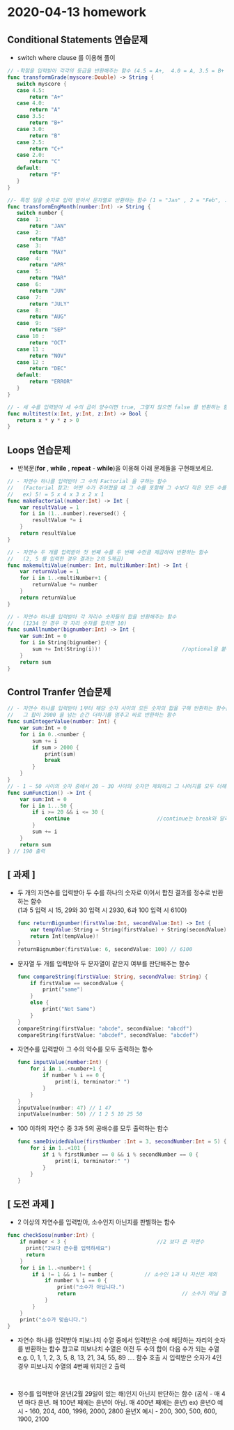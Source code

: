 # 2020-04-13 homework



## Conditional Statements 연습문제

- switch where clause 를 이용해 풀이

 ```swift
// -학점을 입력받아 각각의 등급을 반환해주는 함수 (4.5 = A+,  4.0 = A, 3.5 = B+ ...)
func transformGrade(myscore:Double) -> String {
    switch myscore {
    case 4.5:
        return "A+"
    case 4.0:
        return "A"
    case 3.5:
        return "B+"
    case 3.0:
        return "B"
    case 2.5:
        return "C+"
    case 2.0:
        return "C"
    default:
        return "F"
    }
}

//- 특정 달을 숫자로 입력 받아서 문자열로 반환하는 함수 (1 = "Jan" , 2 = "Feb", ...)
func transformEngMonth(number:Int) -> String {
    switch number {
    case  1:
        return "JAN"
    case  2:
        return "FAB"
    case  3:
        return "MAY"
    case  4:
        return "APR"
    case  5:
        return "MAR"
    case  6:
        return "JUN"
    case  7:
        return "JULY"
    case  8:
        return "AUG"
    case  9:
        return "SEP"
    case 10 :
        return "OCT"
    case 11 :
        return "NOV"
    case 12 :
        return "DEC"
    default:
        return "ERROR"
    }
}

// - 세 수를 입력받아 세 수의 곱이 양수이면 true, 그렇지 않으면 false 를 반환하는 함수W
func multitest(x:Int, y:Int, z:Int) -> Bool {
    return x * y * z > 0
}

 ```

## Loops 연습문제

- 반복문(**for** , **while** , **repeat** - **while**)을 이용해 아래 문제들을 구현해보세요.

```swift
// - 자연수 하나를 입력받아 그 수의 Factorial 을 구하는 함수
//   (Factorial 참고: 어떤 수가 주어졌을 때 그 수를 포함해 그 수보다 작은 모든 수를 곱한 것)
//   ex) 5! = 5 x 4 x 3 x 2 x 1
func makeFactorial(number:Int) -> Int {
    var resultValue = 1
    for i in (1...number).reversed() {
        resultValue *= i
    }
    return resultValue
}

// - 자연수 두 개를 입력받아 첫 번째 수를 두 번째 수만큼 제곱하여 반환하는 함수
//   (2, 5 를 입력한 경우 결과는 2의 5제곱)
func makemultiValue(number: Int, multiNumber:Int) -> Int {
    var returnValue = 1
    for i in 1..<multiNumber+1 {
        returnValue *= number
    }
    return returnValue
}

// - 자연수 하나를 입력받아 각 자리수 숫자들의 합을 반환해주는 함수
//   (1234 인 경우 각 자리 숫자를 합치면 10)
func sumAllnumber(bignumber:Int) -> Int {
    var sum:Int = 0
    for i in String(bignumber) {
        sum += Int(String(i))!  						//optional을 붙이지 않으면 오류 발생
    }
    return sum
}
```




## Control Tranfer 연습문제

```swift
// - 자연수 하나를 입력받아 1부터 해당 숫자 사이의 모든 숫자의 합을 구해 반환하는 함수를 만들되,
//   그 합이 2000 을 넘는 순간 더하기를 멈추고 바로 반환하는 함수
func sumIntegerValue(number: Int) {
    var sum:Int = 0
    for i in 0..<number {
        sum += i
        if sum > 2000 {
            print(sum)
            break
        }
    }
}
// - 1 ~ 50 사이의 숫자 중에서 20 ~ 30 사이의 숫자만 제외하고 그 나머지를 모두 더해 출력하는 함수
func sumFunction() -> Int {
    var sum:Int = 0
    for i in 1...50 {
        if i >= 20 && i <= 30 {
            continue							//continue는 break와 달리 for 문을 중지시키지 않음
        }
        sum += i
    }
    return sum
} // 190 출력

```



## [ 과제 ] 

- 두 개의 자연수를 입력받아 두 수를 하나의 숫자로 이어서 합친 결과를 정수로 반환하는 함수  
   (1과 5 입력 시 15,  29와 30 입력 시 2930,  6과 100 입력 시 6100) 

  ```swift
  func returnBignumber(firstValue:Int, secondValue:Int) -> Int {
      var tempValue:String = String(firstValue) + String(secondValue)
      return Int(tempValue)!
  }
  returnBignumber(firstValue: 6, secondValue: 100) // 6100
  ```

  

- 문자열 두 개를 입력받아 두 문자열이 같은지 여부를 판단해주는 함수 

  ```swift
  func compareString(firstValue: String, secondValue: String) {
      if firstValue == secondValue {
          print("same")
      }
      else {
          print("Not Same")
      }
  }
  compareString(firstValue: "abcde", secondValue: "abcdf")
  compareString(firstValue: "abcdef", secondValue: "abcdef")
  ```

  

- 자연수를 입력받아 그 수의 약수를 모두 출력하는 함수 

  ```swift
  func inputValue(number:Int) {
      for i in 1..<number+1 {
          if number % i == 0 {
              print(i, terminator:" ")
          }
      }
  }
  inputValue(number: 47) // 1 47
  inputValue(number: 50) // 1 2 5 10 25 50 
  ```

  

- 100 이하의 자연수 중 3과 5의 공배수를 모두 출력하는 함수

  ```swift
  func sameDividedValue(firstNumber :Int = 3, secondNumber:Int = 5) {
      for i in 1..<101 {
          if i % firstNumber == 0 && i % secondNumber == 0 {
              print(i, terminator:" ")
          }
      }
  }
  ```

  



## [ 도전 과제 ] 

- 2 이상의 자연수를 입력받아, 소수인지 아닌지를 판별하는 함수 

```swift
func checkSosu(number:Int) {
  	if number < 3 {								//2 보다 큰 자연수 
      print("2보다 큰수를 입력하세요")
      return
    } 
    for i in 1..<number+1 {
        if i != 1 && i != number {			// 소수인 1과 나 자신은 제외
            if number % i == 0 {
                print("소수가 아닙니다.")	
                return									// 소수가 아닐 경우 함수 종료
            }
        }
    }
    print("소수가 맞습니다.")
}
```
-  자연수 하나를 입력받아 피보나치 수열 중에서 입력받은 수에 해당하는 자리의 숫자를 반환하는 함수  참고로 피보나치 수열은 이전 두 수의 합이 다음 수가 되는 수열  e.g.  0, 1, 1, 2, 3, 5, 8, 13, 21, 34, 55, 89 ....  함수 호출 시 입력받은 숫자가 4인 경우 피보나치 수열의 4번째 위치인 2 출력 

```swift
  
```
- 정수를 입력받아 윤년(2월 29일이 있는 해)인지 아닌지 판단하는 함수  (공식 - 매 4년 마다 윤년. 매 100년 째에는 윤년이 아님. 매 400년 째에는 윤년)  ex) 윤년O 예시 - 160, 204, 400, 1996, 2000, 2800      윤년X 예시 - 200, 300, 500, 600, 1900, 2100

```swift
  
```